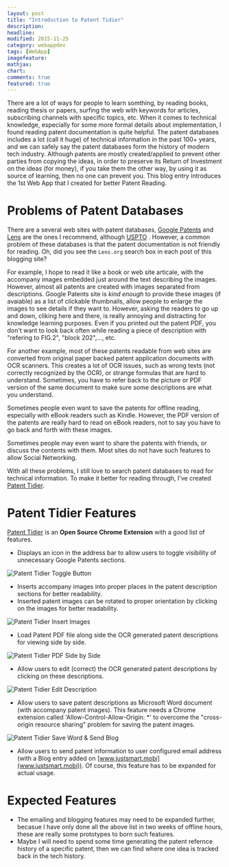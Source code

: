 ```yaml
---
layout: post
title: "Introduction to Patent Tidier"
description: 
headline: 
modified: 2015-11-25
category: webappdev
tags: [WebApp]
imagefeature: 
mathjax: 
chart: 
comments: true
featured: true
---
```


There are a lot of ways for people to learn somthing, by reading books, reading thesis or papers, surfing the web with keywords for articles, subscribing channels with specific topics, etc. When it comes to technical knowledge, especially for some more formal details about implementation, I found reading patent documentation is quite helpful. The patent databases includes a lot (call it huge) of technical information in the past 100+ years, and we can safely say the patent databases form the history of modern tech industry. Although patents are mostly created/applied to prevent other parties from copying the ideas, in order to preserve its Return of Investment on the ideas (for money), if you take them the other way, by using it as source of learning, then no one can prevent you. This blog entry introduces the 1st Web App that I created for better Patent Reading.

# Problems of Patent Databases

There are a several web sites with patent databases, [Google Patents](https://www.google.com/?tbm=pts&gws_rd=ssl) and [Lens](https://www.lens.org/lens/) are the ones I recommend, although [USPTO](http://www.uspto.gov/) . However, a common problem of these databases is that the patent documentation is not friendly for reading. Oh, did you see the `Lens.org` search box in each post of this blogging site?

For example, I hope to read it like a book or web site articale, with the accompany images embedded just around the text describing the images. However, almost all patents are created with images separated from descriptions. Google Patents site is *kind enough* to provide these images (if avaiable) as a list of clickable thumbnails, allow people to enlarge the images to see details if they want to. However, asking the readers to go up and down, cliking here and there, is really annoying and distracting for knowledge learning purposes. Even if you printed out the patent PDF, you don't want to look back often while reading a piece of description with "refering to FIG.2", "block 202",..., etc. 

For another example, most of these patents readable from web sites are converted from original paper backed patent application documents with OCR scanners. This creates a lot of OCR issues, such as wrong texts (not correctly recognized by the OCR), or strange formulas that are hard to understand. Sometimes, you have to refer back to the picture or PDF version of the same document to make sure some descriptions are what you understand.

Sometimes people even want to save the patents for offline reading, especially with eBook readers such as Kindle. However, the PDF version of the patents are really hard to read on eBook readers, not to say you have to go back and forth with these images.

Sometimes people may even want to share the patents with friends, or discuss the contents with them. Most sites do not have such features to allow Social Networking. 

With all these problems, I still love to search patent databases to read for technical information. To make it better for reading through, I've created [Patent Tidier](https://github.com/CoryXie/PatentTidier).

# Patent Tidier Features

[Patent Tidier](https://github.com/CoryXie/PatentTidier) is an **Open Source Chrome Extension** with a good list of features.

* Displays an icon in the address bar to allow users to toggle visibility of unnecessary Google Patents sections.

<img src="{{ site.baseurl }}/images/2015-11-25-1/toggle-button.png" alt="Patent Tidier Toggle Button">

* Inserts accompany images into proper places in the patent description sections for better readability.
* Inserted patent images can be rotated to proper orientation by clicking on the images for better readability.

<img src="{{ site.baseurl }}/images/2015-11-25-1/insert-images.png" alt="Patent Tidier Insert Images">

* Load Patent PDF file along side the OCR generated patent descriptions for viewing side by side.

<img src="{{ site.baseurl }}/images/2015-11-25-1/pdf-side-by-side.png" alt="Patent Tidier PDF Side by Side">

* Allow users to edit (correct) the OCR generated patent descriptions by clicking on these descriptions.

<img src="{{ site.baseurl }}/images/2015-11-25-1/edit-desc.png" alt="Patent Tidier Edit Description">

* Allow users to save patent descriptions as Microsoft Word document (with accompany patent images). This feature needs a Chrome extension called 'Allow-Control-Allow-Origin: *' to overcome the "cross-origin resource sharing" problem for saving the patent images.

<img src="{{ site.baseurl }}/images/2015-11-25-1/save-word.png" alt="Patent Tidier Save Word & Send Blog">

* Allow users to send patent information to user configured email address (with a Blog entry added on [www.justsmart.mobi](www.justsmart.mobi)). Of course, this feature has to be expanded for actual usage.

# Expected Features

* The emailing and blogging features may need to be expanded further, becasue I have only done all the above list in two weeks of offline hours, these are really some prototypes to born such features.
* Maybe I will need to spend some time generating the patent refernce history of a specific patent, then we can find where one idea is tracked back in the tech history.